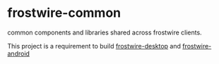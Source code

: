 frostwire-common
================

common components and libraries shared across frostwire clients.

This project is a requirement to build [frostwire-desktop](https://github.com/frostwire/frostwire-desktop) and [frostwire-android](https://github.com/frostwire/frostwire-android)

